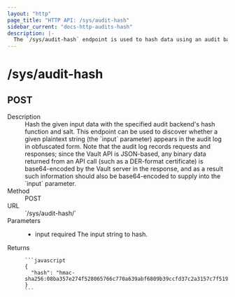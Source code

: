 ```yaml
---
layout: "http"
page_title: "HTTP API: /sys/audit-hash"
sidebar_current: "docs-http-audits-hash"
description: |-
  The `/sys/audit-hash` endpoint is used to hash data using an audit backend's hash function and salt.
---
```


# /sys/audit-hash

## POST

<dl>
  <dt>Description</dt>
  <dd>
    Hash the given input data with the specified audit backend's hash function
    and salt. This endpoint can be used to discover whether a given plaintext
    string (the `input` parameter) appears in the audit log in obfuscated form.
    Note that the audit log records requests and responses; since the Vault API
    is JSON-based, any binary data returned from an API call (such as a
    DER-format certificate) is base64-encoded by the Vault server in the
    response, and as a result such information should also be base64-encoded to
    supply into the `input` parameter.
  </dd>

  <dt>Method</dt>
  <dd>POST</dd>

  <dt>URL</dt>
  <dd>`/sys/audit-hash/<name>`</dd>

  <dt>Parameters</dt>
  <dd>
    <ul>
      <li>
        <span class="param">input</span>
        <span class="param-flags">required</span>
        The input string to hash.
      </li>
    </ul>
  </dd>

  <dt>Returns</dt>
  <dd>

    ```javascript
    {
      "hash": "hmac-sha256:08ba357e274f528065766c770a639abf6809b39ccfd37c2a3157c7f51954da0a"
    }
    ```

  </dd>
</dl>
